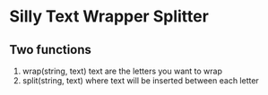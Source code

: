 # Silly Text Wrapper Splitter

## Two functions

1. wrap(string, text) text are the letters you want to wrap
2. split(string, text) where text will be inserted between each letter
